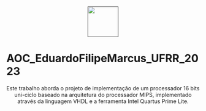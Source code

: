 <br />
<p align="center">
  <a href="">
    <img src="https://user-images.githubusercontent.com/49700354/114078715-a61b2f00-987f-11eb-8eef-6fd7cfc17d33.png" alt="" width="80" height="80">
  </a>

# AOC_EduardoFilipeMarcus_UFRR_2023
 <p align="center">    
  Este trabalho aborda o projeto de implementação de um processador 16 bits uni-ciclo baseado na arquitetura do processador MIPS, implementado através
  da linguagem VHDL e a ferramenta Intel Quartus Prime Lite.
  </p>
    </a>
  </p>
</p>
